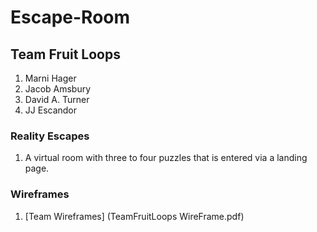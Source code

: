 # Escape-Room

## Team Fruit Loops
1. Marni Hager
1. Jacob Amsbury
1. David A. Turner
1. JJ Escandor

### Reality Escapes
1. A virtual room with three to four puzzles that is entered via a landing page.

### Wireframes
1. [Team Wireframes] (TeamFruitLoops WireFrame.pdf)
